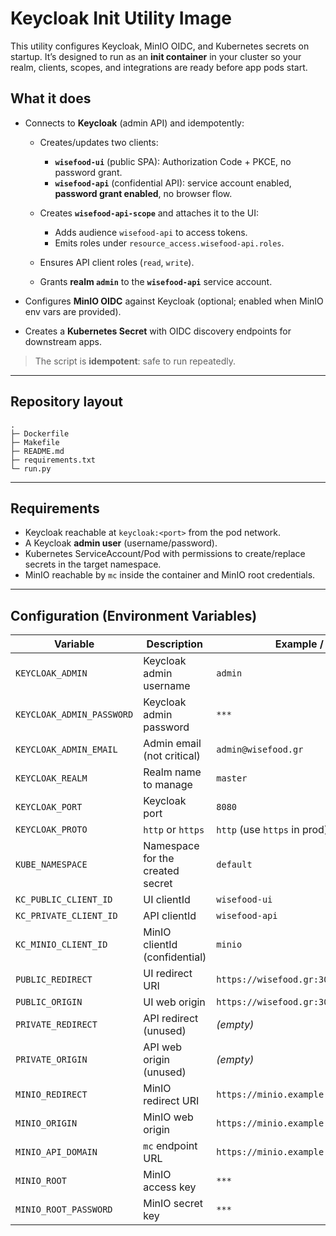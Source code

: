 # Keycloak Init Utility Image

This utility configures Keycloak, MinIO OIDC, and Kubernetes secrets on startup. It’s designed to run as an **init container** in your cluster so your realm, clients, scopes, and integrations are ready before app pods start.

## What it does

* Connects to **Keycloak** (admin API) and idempotently:

  * Creates/updates two clients:

    * **`wisefood-ui`** (public SPA): Authorization Code + PKCE, no password grant.
    * **`wisefood-api`** (confidential API): service account enabled, **password grant enabled**, no browser flow.
  * Creates **`wisefood-api-scope`** and attaches it to the UI:

    * Adds audience `wisefood-api` to access tokens.
    * Emits roles under `resource_access.wisefood-api.roles`.
  * Ensures API client roles (`read`, `write`).
  * Grants **realm `admin`** to the **`wisefood-api`** service account.
* Configures **MinIO OIDC** against Keycloak (optional; enabled when MinIO env vars are provided).
* Creates a **Kubernetes Secret** with OIDC discovery endpoints for downstream apps.

> The script is **idempotent**: safe to run repeatedly.

---

## Repository layout

```
.
├─ Dockerfile
├─ Makefile
├─ README.md
├─ requirements.txt
└─ run.py
```

---

## Requirements

* Keycloak reachable at `keycloak:<port>` from the pod network.
* A Keycloak **admin user** (username/password).
* Kubernetes ServiceAccount/Pod with permissions to create/replace secrets in the target namespace.
* MinIO reachable by `mc` inside the container and MinIO root credentials.

---

## Configuration (Environment Variables)

| Variable                  | Description                      | Example / Default                          |
| ------------------------- | -------------------------------- | ------------------------------------------ |
| `KEYCLOAK_ADMIN`          | Keycloak admin username          | `admin`                                    |
| `KEYCLOAK_ADMIN_PASSWORD` | Keycloak admin password          | `***`                                      |
| `KEYCLOAK_ADMIN_EMAIL`    | Admin email (not critical)       | `admin@wisefood.gr`                        |
| `KEYCLOAK_REALM`          | Realm name to manage             | `master`                                   |
| `KEYCLOAK_PORT`           | Keycloak port                    | `8080`                                     |
| `KEYCLOAK_PROTO`          | `http` or `https`                | `http` (use `https` in prod)               |
| `KUBE_NAMESPACE`          | Namespace for the created secret | `default`                                  |
| `KC_PUBLIC_CLIENT_ID`     | UI clientId                      | `wisefood-ui`                              |
| `KC_PRIVATE_CLIENT_ID`    | API clientId                     | `wisefood-api`                             |
| `KC_MINIO_CLIENT_ID`      | MinIO clientId (confidential)    | `minio`                                    |
| `PUBLIC_REDIRECT`         | UI redirect URI                  | `https://wisefood.gr:3000/*`               |
| `PUBLIC_ORIGIN`           | UI web origin                    | `https://wisefood.gr:3000`                 |
| `PRIVATE_REDIRECT`        | API redirect (unused)            | *(empty)*                                  |
| `PRIVATE_ORIGIN`          | API web origin (unused)          | *(empty)*                                  |
| `MINIO_REDIRECT`          | MinIO redirect URI               | `https://minio.example.com/oauth_callback` |
| `MINIO_ORIGIN`            | MinIO web origin                 | `https://minio.example.com`                |
| `MINIO_API_DOMAIN`        | `mc` endpoint URL                | `https://minio.example.com`                |
| `MINIO_ROOT`              | MinIO access key                 | `***`                                      |
| `MINIO_ROOT_PASSWORD`     | MinIO secret key                 | `***`                                      |